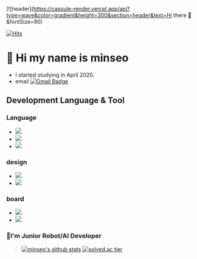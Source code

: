 [![header](https://capsule-render.vercel.app/api?type=wave&color=gradient&height=300&section=header&text=Hi there 👋&fontSize=90)

[![Hits](https://hits.seeyoufarm.com/api/count/incr/badge.svg?url=https%3A%2F%2Fgithub.com%2Fminseo1214&count_bg=%233CFFDE&title_bg=%23E547FF&icon=&icon_color=%23C9C9C9&title=hits&edge_flat=false)](https://hits.seeyoufarm.com)
# 👋 Hi my name is minseo 

* I started studying in April 2020.
* email [![Gmail Badge](https://img.shields.io/badge/Gmail-d14836?style=flat-square&logo=Gmail&logoColor=white&link=mailto:alstj2004a@gmail.com)](mailto:alstj2004a@gmail.com)


## Development Language & Tool

### Language

* <img src="https://img.shields.io/badge/Python-3766AB?style=flat-square&logo=Python&logoColor=white"/></a>
* <img src="https://img.shields.io/badge/C-A8B9CC?style=flat-square&logo=C&logoColor=white"/></a>
* <img src="https://img.shields.io/badge/Java-007396?style=flat-square&logo=Java&logoColor=white"/></a>

### design

* <img src="https://img.shields.io/badge/AdobePhotoshop-31A8FF?style=flat-square&logo=Adobephotoshop&logoColor=white"/></a>
* <img src="https://img.shields.io/badge/AdobeIllustrator-FF9A00?style=flat-square&logo=AdobeIllustrator&logoColor=white"/></a>

### board

* <img src="https://img.shields.io/badge/RaspberryPi-C51A4A?style=flat-square&logo=RaspberryPi&logoColor=white"/></a>
* <img src="https://img.shields.io/badge/Arduino-00979D?style=flat-square&logo=Arduino&logoColor=white"/></a>


### 🤖I'm Junior Robot/AI Developer
>[![minseo's github stats](https://github-readme-stats.vercel.app/api?username=minseo)](https://github.com/anuraghazra/github-readme-stats)
>[![solved.ac tier](http://mazassumnida.wtf/api/generate_badge?boj=minseo1214)](https://solved.ac/kinetic27)
